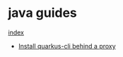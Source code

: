 # java guides

[index](../../../../README.md)

- [Install quarkus-cli behind a proxy](quarkus/quarkus_cli_jbang_install_proxy.md)
